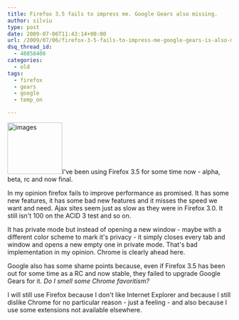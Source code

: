 ```yaml
---
title: Firefox 3.5 fails to impress me. Google Gears also missing.
author: silviu
type: post
date: 2009-07-06T11:43:14+00:00
url: /2009/07/06/firefox-3-5-fails-to-impress-me-google-gears-is-also-missing/
dsq_thread_id:
  - 48858408
categories:
  - old
tags:
  - firefox
  - gears
  - google
  - temp_on

---
```

<img decoding="async" loading="lazy" class="alignright size-full wp-image-364" title="images" src="http://blog.silviuvulcan.ro/wp-content/uploads/sites/2/2009/07/images.jpg" alt="images" width="123" height="116" />I've been using Firefox 3.5 for some time now - alpha, beta, rc and now final.

In my opinion firefox fails to improve performance as promised. It has some new features, it has some bad new features and it misses the speed we want and need. Ajax sites seem just as slow as they were in Firefox 3.0. It still isn't 100 on the ACID 3 test and so on.

It has private mode but instead of opening a new window - maybe with a different color scheme to mark it's privacy - it simply closes every tab and window and opens a new empty one in private mode. That's bad implementation in my opinion. Chrome is clearly ahead here.

Google also has some shame points because, even if Firefox 3.5 has been out for some time as a RC and now stable, they failed to upgrade Google Gears for it. _Do I smell some Chrome favoritism?_

I will still use Firefox because I don't like Internet Explorer and because I still dislike Chrome for no particular reason - just a feeling - and also because I use some extensions not available elsewhere.